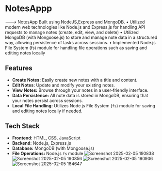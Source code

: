 ﻿# NotesAppp
 ---> NotesApp Built using NodeJS,Express and MongoDB.
• Utilized modern web technologies like Node.js and Express.js for handling API requests to manage notes (create,
edit, view, and delete)
• Utilized MongoDB (with Mongoose.js) to store and manage note data in a structured way, allowing persistence of
tasks across sessions.
• Implemented Node.js File System (fs) module for handling file operations such as saving and editing notes locally
## Features

- **Create Notes:** Easily create new notes with a title and content.
- **Edit Notes:** Update and modify your existing notes.
- **View Notes:** Browse through your notes in a user-friendly interface.
- **Data Persistence:** All note data is stored in MongoDB, ensuring that your notes persist across sessions.
- **Local File Handling:** Utilizes Node.js File System (`fs`) module for saving and editing notes locally if needed.

## Tech Stack

- **Frontend:** HTML, CSS, JavaScript
- **Backend:** Node.js, Express.js
- **Database:** MongoDB (with Mongoose.js)
- **File Operations:** Node.js `fs` module
![Screenshot 2025-02-05 190838](https://github.com/user-attachments/assets/17c26b29-beea-4d54-b5c7-4de9a80ff74f)
![Screenshot 2025-02-05 190856](https://github.com/user-attachments/assets/fc90c9d1-64fc-4a98-a836-44416a74bb24)
![Screenshot 2025-02-05 190906](https://github.com/user-attachments/assets/a71193e2-f4f5-4b67-9d7f-85a23d9519c9)
![Screenshot 2025-02-05 184647](https://github.com/user-attachments/assets/a2667780-9ee8-4f37-b8d0-5537aeea6d63)
